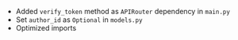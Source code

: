 - Added `verify_token` method as `APIRouter` dependency in `main.py`
- Set `author_id` as `Optional` in `models.py`
- Optimized imports